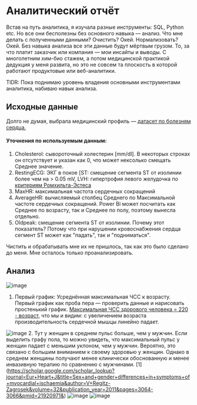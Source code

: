 # Аналитический отчёт 

Встав на путь аналитика, я изучала разные инструменты: SQL, Python etc. Но все они бесполезны без основного навыка — анализ. Что мне делать с полученными данными? Очистить? Окей. Нормализовать? Окей.  Без навыка анализа все эти данные будут мёртвым грузом. То, за что платит заказчик или компания — мои инсайты и выводы. С многолетним хим-био стажем, а потом медицинской практикой дедукция у меня развита, но это не совсем та плоскость в которой работают продуктовые или веб-аналитики. 

TlDR: Пока поднимаю уровень владения основными инструментами аналитика, набиваю навык анализа.

## Исходные данные

Долго не думая, выбрала медицинский профиль — [датасет по болезням сердца.](https://www.kaggle.com/datasets/fedesoriano/heart-failure-prediction/data)

#### Уточнения по используемым данным:
1. Cholesterol: сывороточный холестерин [mm/dl]. В некоторых строках он отсутствует и указан как 0, что может нексолько смещать Среднее значение. 
2. RestingECG: ЭКГ в покое [ST: смещение сегмента ST от изолинии более чем на > 0.05 mV, LVH: гипертрофия левого желудочка по [критериям Ромхильта-Эстеса](https://www.merckmanuals.com/medical-calculators/RomhiltEstes.htm)
3. MaxHR: максимальная частота сердечных сокращений 
4. AverageHR: вычисляемый столбец Среднего по Максимальной частоте сердечных сокращений. Power Bi может посчитать как Среднее по возрасту, так и Среднее по полу, поэтому вынесла отдельно.
5. Oldpeak: смещение сегмента ST от изолинии. Почему этот показатель? Потому что при нарушении кровоснабжения сердца сегмент ST  может как "падать", так и "подниматься". 

Чистить и обрабатывать мне их не пришлось, так как это было сделано до меня. Мне осталось только проанализировать.

## Анализ
 
![image](https://github.com/Exelma/Analytics/assets/100796725/9a49013a-252e-4a0b-b447-1ab60f078443)
1. Первый график: Усреднённая максимальная ЧСС к возрасту. Первый график как проба пера — проверить данные и нарисовать простенький график. 
[Максимальная ЧСС здорового человека = 220 - возраст](http://frs24.ru/st/raschet-maksimalnyj-puls/), что мы и видим: с увеличением возраста производительность сердечной мышцы линейно падает.

![image](https://github.com/Exelma/Analytics/assets/100796725/040319e8-9310-4de6-a054-5969bf7ed15e)
2. Тут у женщин в среднем пульс больше, чем у мужчин. Если выделить графу пола, то можно увидеть, что максимальный пульс у женщин падает с меньшим уклоном, чем у мужчин. Вероятно, это связано с большим вниманием к своему здоровью у женщин. Однако в среднем женщины получают менее клинически обоснованную и менее инвазивную терапию по сравнению с мужчинами. [1] (https://scholar.google.com/scholar_lookup?journal=Eur+Heart+J&title=Sex+and+gender+differences+in+symptoms+of+myocardial+ischaemia&author=V+Regitz-Zagrosek&volume=32&publication_year=2011&pages=3064-3066&pmid=21920971&)
![image](https://github.com/Exelma/Analytics/assets/100796725/996fbe50-ddf1-4570-ac7f-2d1dd4f1eef7)
![image](https://github.com/Exelma/Analytics/assets/100796725/91f6748a-4c40-414e-81fc-92374c9c2c31)



